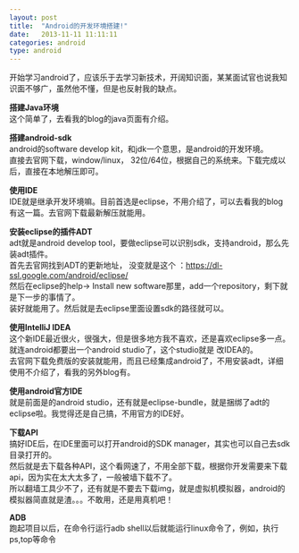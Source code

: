 ```yaml
---
layout: post
title:  "Android的开发环境搭建!"
date:   2013-11-11 11:11:11
categories: android
type: android
---
```


开始学习android了，应该乐于去学习新技术，开阔知识面，某某面试官也说我知识面不够广，虽然他不懂，但是也反射我的缺点。

**搭建Java环境**  
这个简单了，去看我的blog的java页面有介绍。

**搭建android-sdk**  
android的software develop kit，和jdk一个意思，是android的开发环境。  
直接去官网下载，window/linux， 32位/64位，根据自己的系统来。下载完成以后，直接在本地解压即可。

**使用IDE**  
IDE就是继承开发环境嘛。目前首选是eclipse，不用介绍了，可以去看我的blog有这一篇。去官网下载最新解压就能用。

**安装eclipse的插件ADT**  
adt就是android develop tool，要做eclipse可以识别sdk，支持android，那么先装adt插件。  
首先去官网找到ADT的更新地址， 没变就是这个 ：https://dl-ssl.google.com/android/eclipse/  
然后在eclipse的help-> Install new software那里，add一个repository，剩下就是下一步的事情了。  
装好就能用了。然后就是去eclipse里面设置sdk的路径就可以。

**使用IntelliJ IDEA**  
这个新IDE最近很火，很强大，但是很多地方我不喜欢，还是喜欢eclipse多一点。就连android都要出一个android studio了，这个studio就是
改IDEA的。  
去官网下载免费版的安装就能用，而且已经集成android了，不用安装adt，详细使用不介绍了，看我的另外blog有。

**使用android官方IDE**  
就是前面是的android studio，还有就是eclipse-bundle，就是捆绑了adt的eclipse啦。我觉得还是自己搞，不用官方的IDE好。

**下载API**  
搞好IDE后，在IDE里面可以打开android的SDK manager，其实也可以自己去sdk目录打开的。   
然后就是去下载各种API，这个看网速了，不用全部下载，根据你开发需要来下载api，因为实在太大太多了，一般被墙下载不了。  
所以翻墙工具少不了，还有就是不要去下载img，就是虚拟机模拟器，android的模拟器简直就是渣。。。不敢用，还是用真机吧！

**ADB**  
跑起项目以后，在命令行运行adb shell以后就能运行linux命令了，例如，执行ps,top等命令